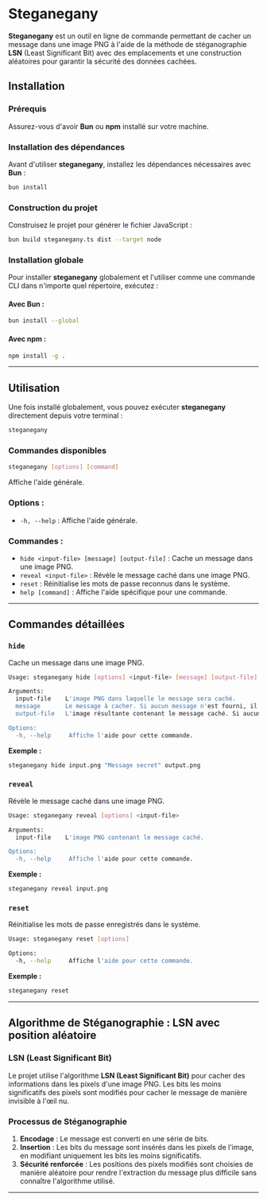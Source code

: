 

# Steganegany

**Steganegany** est un outil en ligne de commande permettant de cacher un message dans une image PNG à l'aide de la méthode de stéganographie **LSN** (Least Significant Bit) avec des emplacements et une construction aléatoires pour garantir la sécurité des données cachées.

## Installation

### Prérequis

Assurez-vous d'avoir **Bun** ou **npm** installé sur votre machine.

### Installation des dépendances

Avant d'utiliser **steganegany**, installez les dépendances nécessaires avec **Bun** :

```bash
bun install
```

### Construction du projet

Construisez le projet pour générer le fichier JavaScript :

```bash
bun build steganegany.ts dist --target node
```

### Installation globale

Pour installer **steganegany** globalement et l'utiliser comme une commande CLI dans n'importe quel répertoire, exécutez :

#### Avec Bun :

```bash
bun install --global
```

#### Avec npm :

```bash
npm install -g .
```

---

## Utilisation

Une fois installé globalement, vous pouvez exécuter **steganegany** directement depuis votre terminal :

```bash
steganegany
```

### Commandes disponibles

```bash
steganegany [options] [command]
```

Affiche l'aide générale.

### Options :

* `-h, --help` : Affiche l'aide générale.

### Commandes :

* `hide <input-file> [message] [output-file]` : Cache un message dans une image PNG.
* `reveal <input-file>` : Révèle le message caché dans une image PNG.
* `reset` : Réinitialise les mots de passe reconnus dans le système.
* `help [command]` : Affiche l'aide spécifique pour une commande.

---

## Commandes détaillées

### `hide`

Cache un message dans une image PNG.

```bash
Usage: steganegany hide [options] <input-file> [message] [output-file]

Arguments:
  input-file    L'image PNG dans laquelle le message sera caché.
  message       Le message à cacher. Si aucun message n'est fourni, il sera demandé dans l'entrée standard.
  output-file   L'image résultante contenant le message caché. Si aucun fichier n'est spécifié, l'image d'entrée sera écrasée.

Options:
  -h, --help     Affiche l'aide pour cette commande.
```

**Exemple :**

```bash
steganegany hide input.png "Message secret" output.png
```

### `reveal`

Révèle le message caché dans une image PNG.

```bash
Usage: steganegany reveal [options] <input-file>

Arguments:
  input-file    L'image PNG contenant le message caché.

Options:
  -h, --help     Affiche l'aide pour cette commande.
```

**Exemple :**

```bash
steganegany reveal input.png
```

### `reset`

Réinitialise les mots de passe enregistrés dans le système.

```bash
Usage: steganegany reset [options]

Options:
  -h, --help     Affiche l'aide pour cette commande.
```

**Exemple :**

```bash
steganegany reset
```

---

## Algorithme de Stéganographie : LSN avec position aléatoire

### LSN (Least Significant Bit)

Le projet utilise l'algorithme **LSN (Least Significant Bit)** pour cacher des informations dans les pixels d'une image PNG. Les bits les moins significatifs des pixels sont modifiés pour cacher le message de manière invisible à l'œil nu.

### Processus de Stéganographie

1. **Encodage** : Le message est converti en une série de bits.
2. **Insertion** : Les bits du message sont insérés dans les pixels de l'image, en modifiant uniquement les bits les moins significatifs.
3. **Sécurité renforcée** : Les positions des pixels modifiés sont choisies de manière aléatoire pour rendre l'extraction du message plus difficile sans connaître l'algorithme utilisé.

---

